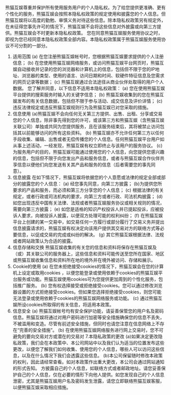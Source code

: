 熊猫互娱尊重并保护所有使用服务用户的个人隐私权。为了给您提供更准确、更有个性化的服务，熊猫互娱会按照本隐私权政策的规定使用和披露您的个人信息。但熊猫互娱将以高度的勤勉、审慎义务对待这些信息。除本隐私权政策另有规定外，在未征得您事先许可的情况下，熊猫互娱不会将这些信息对外披露或向第三方提供。熊猫互娱会不时更新本隐私权政策。 您在同意熊猫互娱服务使用协议之时，即视为您已经同意本隐私权政策全部内容。本隐私权政策属于熊猫互娱服务使用协议不可分割的一部分。
1. 适用范围
(a) 在您注册熊猫互娱帐号时，您根据熊猫互娱要求提供的个人注册信息；
(b) 在您使用熊猫互娱网络服务，或访问熊猫互娱平台网页时，熊猫互娱自动接收并记录的您的浏览器和计算机上的信息，包括但不限于您的IP地址、浏览器的类型、使用的语言、访问日期和时间、软硬件特征信息及您需求的网页记录等数据；
(c) 熊猫互娱通过合法途径从商业伙伴处取得的用户个人数据。
您了解并同意，以下信息不适用本隐私权政策：
(a) 您在使用熊猫互娱平台提供的搜索服务时输入的关键字信息；
(b) 熊猫互娱收集到的您在熊猫互娱发布的有关信息数据，包括但不限于参与活动、成交信息及评价详情；
(c) 违反法律规定或违反熊猫互娱规则行为及熊猫互娱已对您采取的措施。
2. 信息使用
(a)熊猫互娱不会向任何无关第三方提供、出售、出租、分享或交易您的个人信息，除非事先得到您的许可，或该第三方和熊猫互娱（含熊猫互娱关联公司）单独或共同为您提供服务，且在该服务结束后，其将被禁止访问包括其以前能够访问的所有这些资料。
(b) 熊猫互娱亦不允许任何第三方以任何手段收集、编辑、出售或者无偿传播您的个人信息。任何熊猫互娱平台用户如从事上述活动，一经发现，熊猫互娱有权立即终止与该用户的服务协议。
(c) 为服务用户的目的，熊猫互娱可能通过使用您的个人信息，向您提供您感兴趣的信息，包括但不限于向您发出产品和服务信息，或者与熊猫互娱合作伙伴共享信息以便他们向您发送有关其产品和服务的信息（后者需要您的事先同意）。
3. 信息披露
在如下情况下，熊猫互娱将依据您的个人意愿或法律的规定全部或部分的披露您的个人信息：
(a) 经您事先同意，向第三方披露；
(b)为提供您所要求的产品和服务，而必须和第三方分享您的个人信息；
(c) 根据法律的有关规定，或者行政或司法机构的要求，向第三方或者行政、司法机构披露；
(d) 如您出现违反中国有关法律、法规或者熊猫互娱服务协议或相关规则的情况，需要向第三方披露；
(e) 如您是适格的知识产权投诉人并已提起投诉，应被投诉人要求，向被投诉人披露，以便双方处理可能的权利纠纷；
(f) 在熊猫互娱平台上创建的某一交易中，如交易任何一方履行或部分履行了交易义务并提出信息披露请求的，熊猫互娱有权决定向该用户提供其交易对方的联络方式等必要信息，以促成交易的完成或纠纷的解决。
(g) 其它熊猫互娱根据法律、法规或者网站政策认为合适的披露。
4. 信息存储和交换
熊猫互娱收集的有关您的信息和资料将保存在熊猫互娱及（或）其关联公司的服务器上，这些信息和资料可能传送至您所在国家、地区或熊猫互娱收集信息和资料所在地的境外并在境外被访问、存储和展示。
5. Cookie的使用
(a) 在您未拒绝接受cookies的情况下，熊猫互娱会在您的计算机上设定或取用cookies ，以便您能登录或使用依赖于cookies的熊猫互娱平台服务或功能。熊猫互娱使用cookies可为您提供更加周到的个性化服务，包括推广服务。
(b) 您有权选择接受或拒绝接受cookies。您可以通过修改浏览器设置的方式拒绝接受cookies。但如果您选择拒绝接受cookies，则您可能无法登录或使用依赖于cookies的熊猫互娱网络服务或功能。
(c) 通过熊猫互娱所设cookies所取得的有关信息，将适用本政策。
6. 信息安全
(a) 熊猫互娱帐号均有安全保护功能，请妥善保管您的用户名及密码信息。熊猫互娱将通过对用户密码进行加密等安全措施确保您的信息不丢失，不被滥用和变造。尽管有前述安全措施，但同时也请您注意在信息网络上不存在“完善的安全措施”。
(b) 在使用熊猫互娱网络服务进行网上交易时，您不可避免的要向交易对方或潜在的交易对
7.本隐私政策的更改
(a)如果决定更改隐私政策，我们会在本政策中、本公司网站中以及我们认为适当的位置发布这些更改，以便您了解我们如何收集、使用您的个人信息，哪些人可以访问这些信息，以及在什么情况下我们会透露这些信息。
(b)本公司保留随时修改本政策的权利，因此请经常查看。如对本政策作出重大更改，本公司会通过网站通知的形式告知。
方披露自己的个人信息，如联络方式或者邮政地址。请您妥善保护自己的个人信息，仅在必要的情形下向他人提供。如您发现自己的个人信息泄密，尤其是熊猫互娱用户名及密码发生泄露，请您立即联络熊猫互娱客服，以便熊猫互娱采取相应措施。
